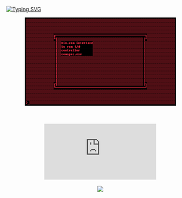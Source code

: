 <a href="https://git.io/typing-svg"><img src="https://readme-typing-svg.demolab.com?font=Play&size=16&pause=1000&color=CFFF00&random=false&width=435&lines=He+Burned+Down+Half+The+City+Just+To+Prove+He+Was+Right;And+Burned+The+Other+Half+Just+For+Fun" alt="Typing SVG" /></a>
<p align="center">
  <img src="https://github.com/Yuuki24/Yuuki24/blob/main/ezgif.com-crop.gif"/>
</p>
</br>

<p align="center">
<iframe src="https://tryhackme.com/api/v2/badges/public-profile?userPublicId=1313372" style='border:none;'></iframe>
</p>

<p align="center">
  <a href="https://skillicons.dev">
    <img src="https://skillicons.dev/icons?i=bash,linux,kali,redhat,apple,raspberrypi,mint,windows,azure,regex,py,powershell,postgres,html,css,js,notion,wordpress,figma,xd" />
  </a>
</p>
